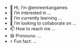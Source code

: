 - 👋 Hi, I’m @emreerkangames
- 👀 I’m interested in ...
- 🌱 I’m currently learning ...
- 💞️ I’m looking to collaborate on ...
- 📫 How to reach me ...
- 😄 Pronouns: ...
- ⚡ Fun fact: ...

<!---
emreerkangames/emreerkangames is a ✨ special ✨ repository because its `README.md` (this file) appears on your GitHub profile.
You can click the Preview link to take a look at your changes.
--->
